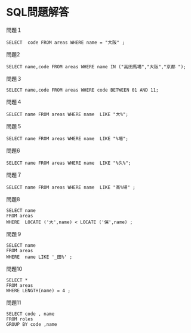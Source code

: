 # SQL問題解答
問題１

```
SELECT  code FROM areas WHERE name = "大阪" ;
```

問題2

```
SELECT name,code FROM areas WHERE name IN ("高田馬場","大阪","京都 ");
```

問題３
```
SELECT name,code FROM areas WHERE code BETWEEN 01 AND 11;
```
問題４

```
SELECT name FROM areas WHERE name  LIKE "大%";
```

問題５
```
SELECT name FROM areas WHERE name  LIKE "%場";
```

問題6

```
SELECT name FROM areas WHERE name  LIKE "%久%";
```

問題７
```
SELECT name FROM areas WHERE name  LIKE "高%場" ;
```
問題8

```
SELECT name
FROM areas  
WHERE  LOCATE ('大',name) < LOCATE ('保',name) ;
```

問題９

```
SELECT name
FROM areas  
WHERE  name LIKE '_田%' ;
```

問題10

```
SELECT *
FROM areas  
WHERE LENGTH(name) = 4 ;
```

問題11

```
SELECT code , name
FROM roles
GROUP BY code ,name
```
